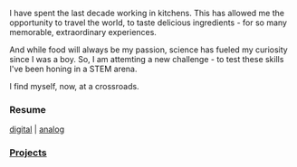 I have spent the last decade working in kitchens. This has allowed me the opportunity to travel the world, to taste delicious ingredients - for so many memorable, extraordinary experiences. 

And while food will always be my passion, science has fueled my curiosity since I was a boy. So, I am attemting a new challenge - to test these skills I've been honing in a STEM arena.

I find myself, now, at a crossroads. 

### Resume

[digital](/digital.md) | [analog](/analog.md)


### [Projects](/projects.md)